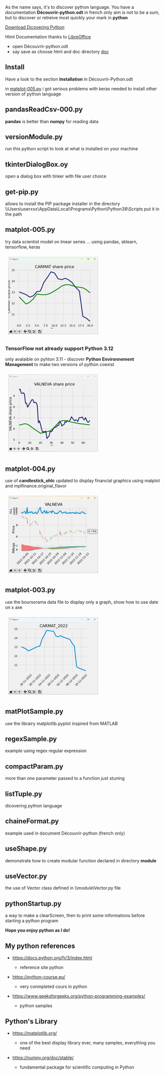 As the name says, it's to discover python language. You have a documentation **Découvrir-python.odt** in french only aim is not to be a sum, but to discover or retreive most quickly your mark in **python**

[Download Dicovering Python](./Découvrir-Python.odt)

Html Documentation thanks to [LibreOffice](https://www.libreoffice.org/download/download-libreoffice/)
- open Découvrir-python.odt
- say save as choose html and doc directory [doc](./doc)

## Install

Have a look to the section **Installation** in Découvrir-Python.odt

in [matplot-005.py](#matplot-005py) i got serious problems with keras needed to install other version of python language

## pandasReadCsv-000.py

**pandas** is better than **numpy** for reading data

## versionModule.py

run this python script to look at what is installed on your machine

## tkinterDialogBox.oy

open a dialog box with tinker
with file user choice

## get-pip.py

allows to install the PIP package installer in the directory
\\\Users\userxxx\AppData\Local\Programs\Python\Python38\Scripts
put it in the path

## matplot-005.py

try data scientist model on linear series ... using pandas, sklearn, tensorflow, keras

<img style="margin: 10px" src="https://github.com/mabyre/PythonDiscovering/blob/master/images/matPlot-005.png" alt="Using keras data scientist model" height="250" />

### TensorFlow not already support Python 3.12

only avalaible on pyhton 3.11 - discover **Python Environnement Management** to make two versions of python coexist

<img style="margin: 10px" src="https://github.com/mabyre/PythonDiscovering/blob/master/images/matPlot-005.1.png" alt="Using keras data scientist model" height="250" />

## matplot-004.py

use of **candlestick_ohlc** updated to display financial graphics using matplot and mplfinance.original_flavor

<img style="margin: 10px" src="https://github.com/mabyre/PythonDiscovering/blob/master/images/matplotlib-valneva-finace.png" alt="Finance graph with mplfinance" height="250" />

## matplot-003.py

use the boursorama data file to display only a graph, show how to use date on x axe

<img style="margin: 10px" src="https://github.com/mabyre/PythonDiscovering/blob/master/images/matPlot-003.png" alt="using datestr2num converter" height="250" />

## matPlotSample.py

use the librairy matplotlib.pyplot inspired from MATLAB

## regexSample.py

example using regex regular expression

## compactParam.py

more than one parameter passed to a function just stuning

## listTuple.py

dicovering python language

## chaineFormat.py

example used in document Découvrir-python (french only)

## useShape.py

demonstrate how to create modular function declared in directory **module**

## useVector.py

the use of Vector class defined in \\\module\Vector.py file

## pythonStartup.py

a way to make a clearScreen, then to print some informations before starting a python program

**Hope you enjoy python as I do!**

## My python references

* <https://docs.python.org/fr/3/index.html>
  * reference site python

* <https://python-course.eu/>
  * very conmpleted cours in python

* <https://www.geeksforgeeks.org/python-programming-examples/>
  * python samples

## Python's Library

* <https://matplotlib.org/>
  * one of the best display library ever, many samples, everything  you need

* <https://numpy.org/doc/stable/>
  * fundamental package for scientific computing in Python
